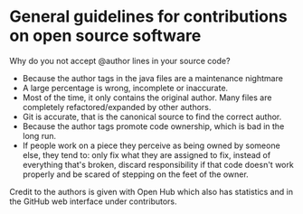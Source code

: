 # General guidelines for contributions on open source software

Why do you not accept @author lines in your source code?

- Because the author tags in the java files are a maintenance nightmare
- A large percentage is wrong, incomplete or inaccurate.
- Most of the time, it only contains the original author. Many files are completely refactored/expanded by other authors.
- Git is accurate, that is the canonical source to find the correct author.
- Because the author tags promote code ownership, which is bad in the long run.
- If people work on a piece they perceive as being owned by someone else, they tend to:
only fix what they are assigned to fix, instead of everything that's broken, discard responsibility if that code doesn't work properly and be scared of stepping on the feet of the owner.

Credit to the authors is given with Open Hub which also has statistics and in the GitHub web interface under contributors.